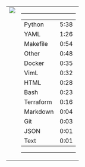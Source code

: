 
<table><tr>
<td valign="top">
  <img src="https://wakatime.com/share/@Aperture/0cd21d5d-ac4f-458d-9c71-d06f479c1297.png" />
</td>

<td valign="top">
  <hr>
  <table>
    <tr><td>Python</td><td>5:38</td></tr><tr><td>YAML</td><td>1:26</td></tr><tr><td>Makefile</td><td>0:54</td></tr><tr><td>Other</td><td>0:48</td></tr><tr><td>Docker</td><td>0:35</td></tr><tr><td>VimL</td><td>0:32</td></tr><tr><td>HTML</td><td>0:28</td></tr><tr><td>Bash</td><td>0:23</td></tr><tr><td>Terraform</td><td>0:16</td></tr><tr><td>Markdown</td><td>0:04</td></tr><tr><td>Git</td><td>0:03</td></tr><tr><td>JSON</td><td>0:01</td></tr><tr><td>Text</td><td>0:01</td></tr>
  </table>
  <hr>
</td>
</tr></table>

